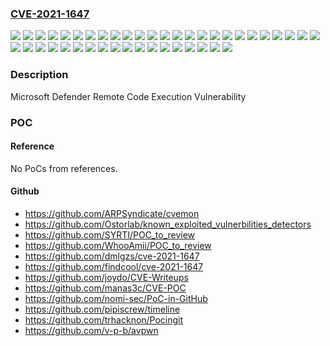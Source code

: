 ### [CVE-2021-1647](https://cve.mitre.org/cgi-bin/cvename.cgi?name=CVE-2021-1647)
![](https://img.shields.io/static/v1?label=Product&message=Microsoft%20Security%20Essentials&color=blue)
![](https://img.shields.io/static/v1?label=Product&message=Microsoft%20System%20Center&color=blue)
![](https://img.shields.io/static/v1?label=Product&message=Windows%20Defender%20on%20Windows%2010%20Version%201607%20for%2032-bit%20Systems&color=blue)
![](https://img.shields.io/static/v1?label=Product&message=Windows%20Defender%20on%20Windows%2010%20Version%201607%20for%20x64-based%20Systems&color=blue)
![](https://img.shields.io/static/v1?label=Product&message=Windows%20Defender%20on%20Windows%2010%20Version%201803%20for%2032-bit%20Systems&color=blue)
![](https://img.shields.io/static/v1?label=Product&message=Windows%20Defender%20on%20Windows%2010%20Version%201803%20for%20ARM64-based%20Systems&color=blue)
![](https://img.shields.io/static/v1?label=Product&message=Windows%20Defender%20on%20Windows%2010%20Version%201803%20for%20x64-based%20Systems&color=blue)
![](https://img.shields.io/static/v1?label=Product&message=Windows%20Defender%20on%20Windows%2010%20Version%201809%20for%2032-bit%20Systems&color=blue)
![](https://img.shields.io/static/v1?label=Product&message=Windows%20Defender%20on%20Windows%2010%20Version%201809%20for%20ARM64-based%20Systems&color=blue)
![](https://img.shields.io/static/v1?label=Product&message=Windows%20Defender%20on%20Windows%2010%20Version%201809%20for%20x64-based%20Systems&color=blue)
![](https://img.shields.io/static/v1?label=Product&message=Windows%20Defender%20on%20Windows%2010%20Version%201909%20for%2032-bit%20Systems&color=blue)
![](https://img.shields.io/static/v1?label=Product&message=Windows%20Defender%20on%20Windows%2010%20Version%201909%20for%20ARM64-based%20Systems&color=blue)
![](https://img.shields.io/static/v1?label=Product&message=Windows%20Defender%20on%20Windows%2010%20Version%201909%20for%20x64-based%20Systems&color=blue)
![](https://img.shields.io/static/v1?label=Product&message=Windows%20Defender%20on%20Windows%2010%20Version%202004%20for%2032-bit%20Systems&color=blue)
![](https://img.shields.io/static/v1?label=Product&message=Windows%20Defender%20on%20Windows%2010%20Version%202004%20for%20ARM64-based%20Systems&color=blue)
![](https://img.shields.io/static/v1?label=Product&message=Windows%20Defender%20on%20Windows%2010%20Version%202004%20for%20x64-based%20Systems&color=blue)
![](https://img.shields.io/static/v1?label=Product&message=Windows%20Defender%20on%20Windows%2010%20Version%2020H2%20for%2032-bit%20Systems&color=blue)
![](https://img.shields.io/static/v1?label=Product&message=Windows%20Defender%20on%20Windows%2010%20Version%2020H2%20for%20ARM64-based%20Systems&color=blue)
![](https://img.shields.io/static/v1?label=Product&message=Windows%20Defender%20on%20Windows%2010%20Version%2020H2%20for%20x64-based%20Systems&color=blue)
![](https://img.shields.io/static/v1?label=Product&message=Windows%20Defender%20on%20Windows%2010%20for%2032-bit%20Systems&color=blue)
![](https://img.shields.io/static/v1?label=Product&message=Windows%20Defender%20on%20Windows%2010%20for%20x64-based%20Systems&color=blue)
![](https://img.shields.io/static/v1?label=Product&message=Windows%20Defender%20on%20Windows%207%20for%2032-bit%20Systems&color=blue)
![](https://img.shields.io/static/v1?label=Product&message=Windows%20Defender%20on%20Windows%207%20for%20x64-based%20Systems&color=blue)
![](https://img.shields.io/static/v1?label=Product&message=Windows%20Defender%20on%20Windows%208.1%20for%2032-bit%20systems&color=blue)
![](https://img.shields.io/static/v1?label=Product&message=Windows%20Defender%20on%20Windows%208.1%20for%20x64-based%20systems&color=blue)
![](https://img.shields.io/static/v1?label=Product&message=Windows%20Defender%20on%20Windows%20RT%208.1&color=blue)
![](https://img.shields.io/static/v1?label=Product&message=Windows%20Defender%20on%20Windows%20Server%202008%20R2%20for%20x64-based%20Systems%20(Server%20Core%20installation)&color=blue)
![](https://img.shields.io/static/v1?label=Product&message=Windows%20Defender%20on%20Windows%20Server%202008%20R2%20for%20x64-based%20Systems&color=blue)
![](https://img.shields.io/static/v1?label=Product&message=Windows%20Defender%20on%20Windows%20Server%202008%20for%2032-bit%20Systems%20(Server%20Core%20installation)&color=blue)
![](https://img.shields.io/static/v1?label=Product&message=Windows%20Defender%20on%20Windows%20Server%202008%20for%2032-bit%20Systems&color=blue)
![](https://img.shields.io/static/v1?label=Product&message=Windows%20Defender%20on%20Windows%20Server%202012%20(Server%20Core%20installation)&color=blue)
![](https://img.shields.io/static/v1?label=Product&message=Windows%20Defender%20on%20Windows%20Server%202012%20R2%20(Server%20Core%20installation)&color=blue)
![](https://img.shields.io/static/v1?label=Product&message=Windows%20Defender%20on%20Windows%20Server%202012%20R2&color=blue)
![](https://img.shields.io/static/v1?label=Product&message=Windows%20Defender%20on%20Windows%20Server%202012&color=blue)
![](https://img.shields.io/static/v1?label=Product&message=Windows%20Defender%20on%20Windows%20Server%202016%20%20(Server%20Core%20installation)&color=blue)
![](https://img.shields.io/static/v1?label=Product&message=Windows%20Defender%20on%20Windows%20Server%202016&color=blue)
![](https://img.shields.io/static/v1?label=Product&message=Windows%20Defender%20on%20Windows%20Server%202019%20%20(Server%20Core%20installation)&color=blue)
![](https://img.shields.io/static/v1?label=Product&message=Windows%20Defender%20on%20Windows%20Server%202019&color=blue)
![](https://img.shields.io/static/v1?label=Product&message=Windows%20Defender%20on%20Windows%20Server%2C%20version%201909%20(Server%20Core%20installation)&color=blue)
![](https://img.shields.io/static/v1?label=Product&message=Windows%20Defender%20on%20Windows%20Server%2C%20version%202004%20(Server%20Core%20installation)&color=blue)
![](https://img.shields.io/static/v1?label=Product&message=Windows%20Defender%20on%20Windows%20Server%2C%20version%2020H2%20(Server%20Core%20Installation)&color=blue)
![](https://img.shields.io/static/v1?label=Version&message=n%2Fa&color=blue)
![](https://img.shields.io/static/v1?label=Vulnerability&message=Remote%20Code%20Execution&color=brighgreen)

### Description

Microsoft Defender Remote Code Execution Vulnerability

### POC

#### Reference
No PoCs from references.

#### Github
- https://github.com/ARPSyndicate/cvemon
- https://github.com/Ostorlab/known_exploited_vulnerbilities_detectors
- https://github.com/SYRTI/POC_to_review
- https://github.com/WhooAmii/POC_to_review
- https://github.com/dmlgzs/cve-2021-1647
- https://github.com/findcool/cve-2021-1647
- https://github.com/joydo/CVE-Writeups
- https://github.com/manas3c/CVE-POC
- https://github.com/nomi-sec/PoC-in-GitHub
- https://github.com/pipiscrew/timeline
- https://github.com/trhacknon/Pocingit
- https://github.com/v-p-b/avpwn

